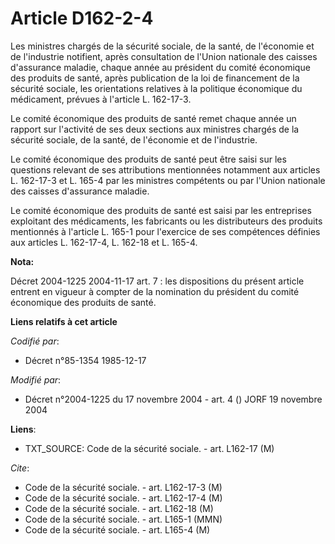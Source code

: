 # Article D162-2-4

Les ministres chargés de la sécurité sociale, de la santé, de l'économie et de l'industrie notifient, après consultation de
l'Union nationale des caisses d'assurance maladie, chaque année au président du comité économique des produits de santé,
après publication de la loi de financement de la sécurité sociale, les orientations relatives à la politique économique du
médicament, prévues à l'article L. 162-17-3.

Le comité économique des produits de santé remet chaque année un rapport sur l'activité de ses deux sections aux ministres
chargés de la sécurité sociale, de la santé, de l'économie et de l'industrie.

Le comité économique des produits de santé peut être saisi sur les questions relevant de ses attributions mentionnées
notamment aux articles L. 162-17-3 et L. 165-4 par les ministres compétents ou par l'Union nationale des caisses d'assurance
maladie.

Le comité économique des produits de santé est saisi par les entreprises exploitant des médicaments, les fabricants ou les
distributeurs des produits mentionnés à l'article L. 165-1 pour l'exercice de ses compétences définies aux articles L.
162-17-4, L. 162-18 et L. 165-4.

**Nota:**

Décret 2004-1225 2004-11-17 art. 7 : les dispositions du présent article entrent en vigueur à compter de la nomination du
président du comité économique des produits de santé.

**Liens relatifs à cet article**

_Codifié par_:

  - Décret n°85-1354 1985-12-17

_Modifié par_:

  - Décret n°2004-1225 du 17 novembre 2004 - art. 4 () JORF 19 novembre 2004

**Liens**:

  - TXT_SOURCE: Code de la sécurité sociale. - art. L162-17 (M)

_Cite_:

  - Code de la sécurité sociale. - art. L162-17-3 (M)
  - Code de la sécurité sociale. - art. L162-17-4 (M)
  - Code de la sécurité sociale. - art. L162-18 (M)
  - Code de la sécurité sociale. - art. L165-1 (MMN)
  - Code de la sécurité sociale. - art. L165-4 (M)
